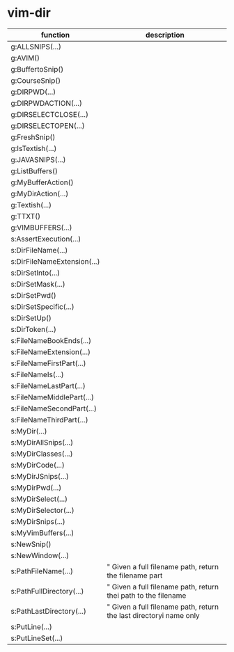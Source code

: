 # vim-dir



| function | description |
| -------- | ----------- |
| g:ALLSNIPS(...) | |
| g:AVIM() | |
| g:BuffertoSnip() | |
| g:CourseSnip() | |
| g:DIRPWD(...) | |
| g:DIRPWDACTION(...) | |
| g:DIRSELECTCLOSE(...) | |
| g:DIRSELECTOPEN(...) | |
| g:FreshSnip() | |
| g:IsTextish(...) | |
| g:JAVASNIPS(...) | |
| g:ListBuffers() | |
| g:MyBufferAction() | |
| g:MyDirAction(...) | |
| g:Textish(...) | |
| g:TTXT() | |
| g:VIMBUFFERS(...) | |
| s:AssertExecution(...) | |
| s:DirFileName(...) | |
| s:DirFileNameExtension(...) | |
| s:DirSetInto(...) | |
| s:DirSetMask(...) | |
| s:DirSetPwd() | |
| s:DirSetSpecific(...) | |
| s:DirSetUp() | |
| s:DirToken(...) | |
| s:FileNameBookEnds(...) | |
| s:FileNameExtension(...) | |
| s:FileNameFirstPart(...) | |
| s:FileNameIs(...) | |
| s:FileNameLastPart(...) | |
| s:FileNameMiddlePart(...) | |
| s:FileNameSecondPart(...) | |
| s:FileNameThirdPart(...) | |
| s:MyDir(...) | |
| s:MyDirAllSnips(...) | |
| s:MyDirClasses(...) | |
| s:MyDirCode(...) | |
| s:MyDirJSnips(...) | |
| s:MyDirPwd(...) | |
| s:MyDirSelect(...) | |
| s:MyDirSelector(...) | |
| s:MyDirSnips(...) | |
| s:MyVimBuffers(...) | |
| s:NewSnip() | |
| s:NewWindow(...) | |
| s:PathFileName(...) |  " Given a full filename path, return the filename part |
| s:PathFullDirectory(...) |  " Given a full filename path, return thei path to the filename |
| s:PathLastDirectory(...) |  " Given a full filename path, return the last directoryi name only |
| s:PutLine(...) | |
| s:PutLineSet(...) | |
